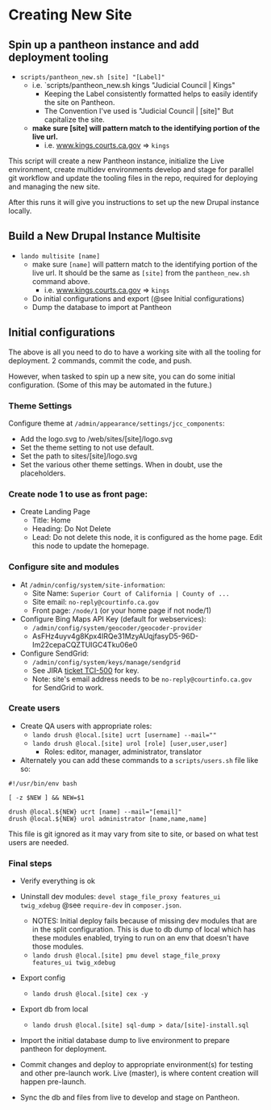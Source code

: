 # Creating New Site


## Spin up a pantheon instance and add deployment tooling

  - `scripts/pantheon_new.sh [site] "[Label]"`
    - i.e. `scripts/pantheon_new.sh kings "Judicial Council | Kings"
      - Keeping the Label consistently formatted helps to easily identify the site on Pantheon.
      - The Convention I've used is "Judicial Council | [site]" But capitalize the site.
    - **make sure [site] will pattern match to the identifying portion of the live url.**
      - i.e. www.kings.courts.ca.gov => `kings`

This script will create a new Pantheon instance, initialize the Live environment, create multidev environments develop and stage for parallel git workflow and update the tooling files in the repo, required for deploying and managing the new site.

After this runs it will give you instructions to set up the new Drupal instance locally.


## Build a New Drupal Instance Multisite

  - `lando multisite [name]`
    - make sure `[name]` will pattern match to the identifying portion of the live url. It should be the same as `[site]` from the `pantheon_new.sh` command above.
      - i.e. www.kings.courts.ca.gov => `kings`
    - Do initial configurations and export (@see Initial configurations)
    - Dump the database to import at Pantheon

## Initial configurations

  The above is all you need to do to have a working site with all the tooling for deployment.  2 commands, commit the code, and push.

  However, when tasked to spin up a new site, you can do some initial configuration.  (Some of this may be automated in the future.)

### Theme Settings

Configure theme at `/admin/appearance/settings/jcc_components`:
- Add the logo.svg to /web/sites/[site]/logo.svg
- Set the theme setting to not use default.
- Set the path to sites/[site]/logo.svg
- Set the various other theme settings. When in doubt, use the placeholders.

### Create node 1 to use as front page:

- Create Landing Page
  * Title: Home
  * Heading: Do Not Delete
  * Lead: Do not delete this node, it is configured as the home page.  Edit this node to update the homepage.

### Configure site and modules

- At `/admin/config/system/site-information`:
  * Site Name: `Superior Court of California | County of ...`
  * Site email: `no-reply@courtinfo.ca.gov`
  * Front page: `/node/1`  (or your home page if not node/1)
- Configure Bing Maps API Key (default for webservices):
  * `/admin/config/system/geocoder/geocoder-provider`
  * AsFHz4uyv4g8Kpx4IRQe31MzyAUqjfasyD5-96D-Im22cepaCQZTUIGC4Tku06e0
- Configure SendGrid:
  * `/admin/config/system/keys/manage/sendgrid`
  * See JIRA [ticket TCI-500](https://judasdg.atlassian.net/browse/TCI-500) for key.
  * Note: site's email address needs to be `no-reply@courtinfo.ca.gov` for SendGrid to work.

### Create users

- Create QA users with appropriate roles:
  - `lando drush @local.[site] ucrt [username] --mail=""`
  - `lando drush @local.[site] urol [role] [user,user,user]`
    - Roles: editor, manager, administrator, translator
- Alternately you can add these commands to a `scripts/users.sh` file like so:

```
#!/usr/bin/env bash

[ -z $NEW ] && NEW=$1

drush @local.${NEW} ucrt [name] --mail="[email]"
drush @local.${NEW} urol administrator [name,name,name]
```

This file is git ignored as it may vary from site to site, or based on what test users are needed.

### Final steps

- Verify everything is ok

- Uninstall dev modules: `devel stage_file_proxy features_ui twig_xdebug`  @see `require-dev` in `composer.json`.
  - NOTES:  Initial deploy fails because of missing dev modules that are in the split configuration. This is due to db dump of local which has these modules enabled, trying to run on an env that doesn't have those modules.
  - `lando drush @local.[site] pmu devel stage_file_proxy features_ui twig_xdebug`

- Export config
  - `lando drush @local.[site] cex -y`

- Export db from local
  - `lando drush @local.[site] sql-dump > data/[site]-install.sql`

- Import the initial database dump to live environment to prepare pantheon for deployment.

- Commit changes and deploy to appropriate environment(s) for testing and other pre-launch work. Live (master), is where content creation will happen pre-launch.

- Sync the db and files from live to develop and stage on Pantheon.
